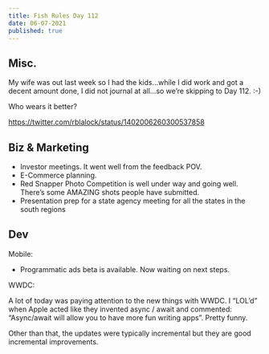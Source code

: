 ```yaml
---
title: Fish Rules Day 112
date: 06-07-2021
published: true
---
```


## Misc.

My wife was out last week so I had the kids…while I did work and got a decent amount done, I did not journal at all…so we’re skipping to Day 112.  :-)

Who wears it better?

https://twitter.com/rblalock/status/1402006260300537858

## Biz & Marketing

- Investor meetings.  It went well from the feedback POV.
- E-Commerce planning.
- Red Snapper Photo Competition is well under way and going well.  There’s some AMAZING shots people have submitted.
- Presentation prep for a state agency meeting for all the states in the south regions

## Dev

Mobile:

- Programmatic ads beta is available.  Now waiting on next steps.

WWDC:

A lot of today was paying attention to the new things with WWDC.    I “LOL’d” when Apple acted like they invented async / await and commented: “Async/await will allow you to have more fun writing apps”.  Pretty funny.

Other than that, the updates were typically incremental but they are good incremental improvements.